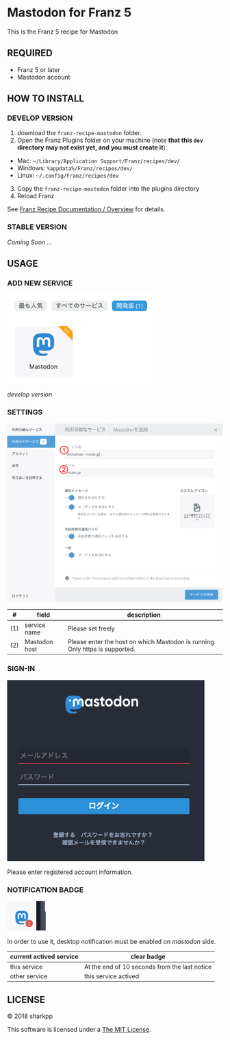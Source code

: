 # Mastodon for Franz 5

This is the Franz 5 recipe for Mastodon

## REQUIRED

* Franz 5 or later
* Mastodon account

## HOW TO INSTALL

### DEVELOP VERSION

1. download the `franz-recipe-mastodon` folder.
2. Open the Franz Plugins folder on your machine (note **that this `dev` directory may not exist yet, and you must create it**):
  * Mac: `~/Library/Application Support/Franz/recipes/dev/`
  * Windows: `%appdata%/Franz/recipes/dev/`
  * Linux: `~/.config/Franz/recipes/dev`
3. Copy the `franz-recipe-mastodon` folder into the plugins directory
4. Reload Franz

See [Franz Recipe Documentation / Overview](https://github.com/meetfranz/plugins/blob/master/docs/integration.md)
 for details.

### STABLE VERSION

*Coming Soon ...*

## USAGE

### ADD NEW SERVICE

![](docs/add-service.png)

*develop version*

### SETTINGS

![](docs/add-service-settings.png)

| # | field | description |
|-|-|-|
| (1) | service name | Please set freely |
| (2) | Mastodon host | Please enter the host on which Mastodon is running. Only https is supported. |

### SIGN-IN

![](docs/mstdn_jp-signin.png)

Please enter registered account information.

### NOTIFICATION BADGE

![](docs/notification-badge-example.png)

In order to use it, desktop notification must be enabled on *mastodon* side.

| current actived service | clear badge |
|-|-|
| this service | At the end of 10 seconds from the last notice | 
| other service | this service actived |


## LICENSE

&copy; 2018 sharkpp

This software is licensed under a [The MIT License](http://opensource.org/licenses/MIT).
